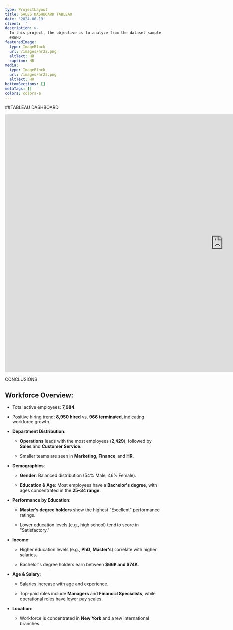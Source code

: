 ```yaml
---
type: ProjectLayout
title: SALES DASHBOARD TABLEAU
date: '2024-06-19'
client: ''
description: >-
  In this project, the objective is to analyze from the dataset sample of Sales
  #RWFD
featuredImage:
  type: ImageBlock
  url: /images/hr22.png
  altText: HR
  caption: HR
media:
  type: ImageBlock
  url: /images/hr22.png
  altText: HR
bottomSections: []
metaTags: []
colors: colors-a
---
```

\##TABLEAU DASHBOARD

<iframe src="https://public.tableau.com/views/HRDashboard_17321218696190/HRSummary?:showVizHome=no&:embed=true" 
        width="1400" 
        height="827" 
        style="border: none;">
</iframe>

CONCLUSIONS

**Workforce Overview**:
-----------------------

*   Total active employees: **7,984**.

*   Positive hiring trend: **8,950 hired** vs. **966 terminated**, indicating workforce growth.

*   **Department Distribution**:

    *   **Operations** leads with the most employees (**2,429**), followed by **Sales** and **Customer Service**.

    *   Smaller teams are seen in **Marketing**, **Finance**, and **HR**.

*   **Demographics**:

    *   **Gender**: Balanced distribution (54% Male, 46% Female).

    *   **Education & Age**: Most employees have a **Bachelor's degree**, with ages concentrated in the **25–34 range**.

*   **Performance by Education**:

    *   **Master’s degree holders** show the highest "Excellent" performance ratings.

    *   Lower education levels (e.g., high school) tend to score in "Satisfactory."

*   **Income**:

    *   Higher education levels (e.g., **PhD**, **Master's**) correlate with higher salaries.

    *   Bachelor's degree holders earn between **$66K and $74K**.

*   **Age & Salary**:

    *   Salaries increase with age and experience.

    *   Top-paid roles include **Managers** and **Financial Specialists**, while operational roles have lower pay scales.

*   **Location**:

    *   Workforce is concentrated in **New York** and a few international branches.






